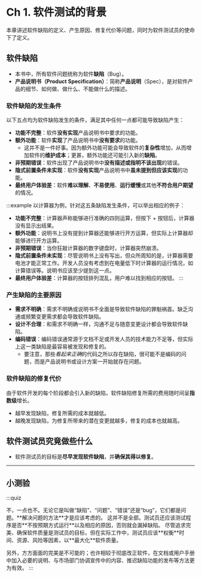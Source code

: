 # Ch 1. 软件测试的背景
本章讲述软件缺陷的定义、产生原因、修复代价等问题，同时为软件测试员的使命下了定义。

## 软件缺陷
- 本书中，所有软件问题统称为软件**缺陷**（Bug）。
- **产品说明书（Product Specification）**：简称**产品说明**（Spec），是对软件产品的细节、如何做、做什么、不能做什么的描述。

### 软件缺陷的发生条件
以下五点均为软件缺陷发生的条件，满足其中任何一点都可能导致缺陷产生：

- **功能不完整**：软件**没有实现**产品说明书中要求的功能。
- **额外功能**：软件**实现**了产品说明书中**没有要求**的功能。
  - 这并不是一件好事。因为额外功能可能会导致软件的**复杂性**增加，从而增加软件的**维护成本**；更甚，额外功能还可能引入新的**缺陷**。
- **非预期错误**：软件出现了产品说明书中**没有描述或指明不该出现**的错误。
- **隐式前置条件未实现**：软件**没有实现**产品说明书中**虽未提到但应该实现**的功能。
- **最终用户体验差**：软件**难以理解**、**不易使用**、**运行缓慢**或其他**不符合用户期望**的情况。

:::example
以计算器为例，针对这五条缺陷发生条件，可以举出相应的例子：
- **功能不完整**：计算器声称能够进行准确的四则运算，但按下 + 按钮后，计算器没有显示出结果。
- **额外功能**：说明书上没有提到计算器还能够进行开方运算，但实际上计算器却能够进行开方运算。
- **非预期错误**：当你狂敲计算器的数字键盘时，计算器突然崩溃。
- **隐式前置条件未实现**：尽管说明书上没有写出，但众所周知的是，计算器需要电池才能正常工作。开发人员没有考虑到在电量低下时计算器的运行情况，如计算错误等。说明书应该至少提到这一点。
- **最终用户体验差**：计算器的按钮排列混乱，用户难以找到相应的按钮。
:::

### 产生缺陷的主要原因
- **需求不明确**：需求不明确或说明书不全面是导致软件缺陷的罪魁祸首。缺乏沟通或频繁变更需求都会导致软件缺陷。
- **设计不合理**：和需求不明确一样，沟通不足与随意变更设计都会导致软件缺陷。
- **编码错误**：编码错误通常源于文档不足或开发人员的技术能力不足等，但实际上这一类缺陷是最容易被发现和修复的。
  - 要注意，那些*看起来正确*的代码之所以存在缺陷，很可能不是编码的问题，而是产品说明书或设计方案一开始就存在问题。

### 软件缺陷的修复代价
由于软件开发的每个阶段都会引入新的缺陷，软件缺陷修复所需的费用随时间呈**指数级**增长。

- 越早发现缺陷，修复所需的成本就越低。
- 越晚发现缺陷，为修复所带来的潜在变更就越多，修复的成本也就越高。

## 软件测试员究竟做些什么
- 软件测试员的目标是**尽早发现软件缺陷**，并**确保其得以修复**。

---

## 小测验

:::quiz
<br />

<Quiz question="判断是非：公司或开发小组用来称呼软件问题的术语很重要。">
不，一点也不。无论它是叫做“缺陷”、“问题”、“错误”还是“bug”，它们都是问题。**解决问题的方法**才是应该考虑的。
</Quiz>

<Quiz question="仅仅测试程序是否按预期方式运行有何问题？">
这并不是全部。测试员还应该测试程序是否**不按预期方式运行**以及相应的原因，否则就会漏掉缺陷。
</Quiz>

<Quiz question="判断是非：好的测试员坚持不懈地追求完美。">
尽管追求完美、确保软件质量是测试员的目标，但在实际工作中，测试员应该**权衡**时间、资源、风险等因素，以**最大化**软件质量。

另外，方方面面的完美是不可能的；也许相较于彻底改正软件，在文档或用户手册中加入必要的说明、与市场部门协调宣传中的内容、推迟缺陷功能的发布等方法更为有效。
</Quiz>
:::